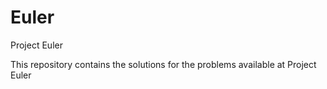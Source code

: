# Euler
Project Euler


This repository contains the solutions for the problems available at Project Euler
